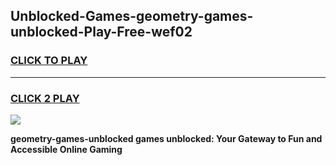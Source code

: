 
## Unblocked-Games-geometry-games-unblocked-Play-Free-wef02
<h3>
<a href="https://premium76.site?title=geometry-games-unblocked&ref=19M">CLICK TO PLAY</a></h3>
<hr>

<h3>
<a href="https://premium76.site?title=geometry-games-unblocked&ref=19M">CLICK 2 PLAY</a>
  
</h3>

<a href="https://premium76.site?title=geometry-games-unblocked&ref=19M"><img src="https://clearcache.store/games.png"></a>


**geometry-games-unblocked games unblocked: Your Gateway to Fun and Accessible Online Gaming**
